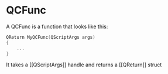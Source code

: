 # QCFunc

A QCFunc is a function that looks like this:

```cpp
QReturn MyQCFunc(QScriptArgs args) 
{
    ...
}
```

It takes a [[QScriptArgs]] handle and returns a [[QReturn]] struct